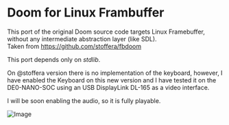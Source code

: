 # Doom for Linux Frambuffer

This port of the original Doom source code targets Linux Framebuffer, without any intermediate abstraction layer (like SDL).  
Taken from https://github.com/stoffera/fbdoom

This port depends only on *stdlib*.

On @stoffera version there is no implementation of the keyboard, however, I have enabled the Keyboard on this new version and I have tested it on the DE0-NANO-SOC using an USB DisplayLink DL-165 as a video interface.

I will be soon enabling the audio, so it is fully playable.

![Image](https://fpgalover.com/images/doom_on_DE0_NANO_SOC.jpg)
